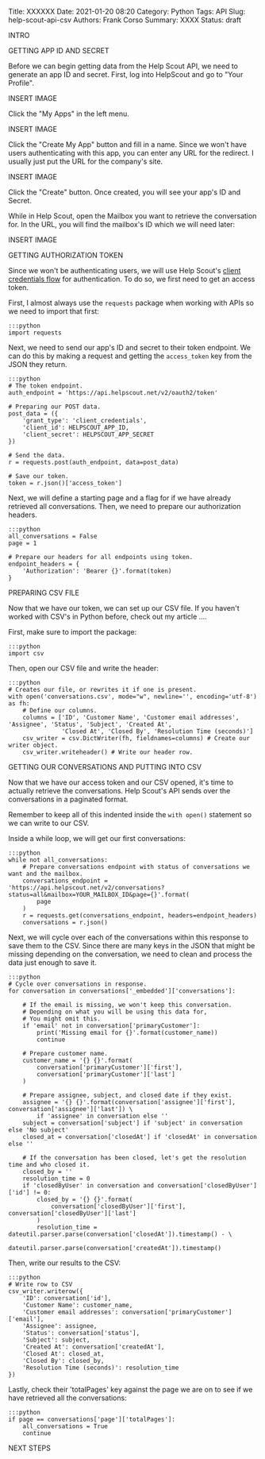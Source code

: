 Title: XXXXXX
Date: 2021-01-20 08:20
Category: Python
Tags: API
Slug: help-scout-api-csv
Authors: Frank Corso
Summary: XXXX
Status: draft

INTRO

GETTING APP ID AND SECRET

Before we can begin getting data from the Help Scout API, we need to generate an app ID and secret. First, log into HelpScout and go to "Your Profile".

INSERT IMAGE

Click the "My Apps" in the left menu.

INSERT IMAGE

Click the "Create My App" button and fill in a name. Since we won't have users authenticating with this app, you can enter any URL for the redirect. I usually just put the URL for the company's site.

INSERT IMAGE

Click the "Create" button. Once created, you will see your app's ID and Secret.

While in Help Scout, open the Mailbox you want to retrieve the conversation for. In the URL, you will find the mailbox's ID which we will need later:

INSERT IMAGE

GETTING AUTHORIZATION TOKEN

Since we won't be authenticating users, we will use Help Scout's [client credentials flow](https://developer.helpscout.com/mailbox-api/overview/authentication/#client-credentials-flow) for authentication. To do so, we first need to get an access token.

First, I almost always use the `requests` package when working with APIs so we need to import that first:

```
:::python
import requests
```

Next, we need to send our app's ID and secret to their token endpoint. We can do this by making a request and getting the `access_token` key from the JSON they return.

```
:::python
# The token endpoint.
auth_endpoint = 'https://api.helpscout.net/v2/oauth2/token'

# Preparing our POST data.
post_data = ({
    'grant_type': 'client_credentials',
    'client_id': HELPSCOUT_APP_ID,
    'client_secret': HELPSCOUT_APP_SECRET
})

# Send the data.
r = requests.post(auth_endpoint, data=post_data)

# Save our token.
token = r.json()['access_token']
```

Next, we will define a starting page and a flag for if we have already retrieved all conversations. Then, we need to prepare our authorization headers.

```
:::python
all_conversations = False
page = 1

# Prepare our headers for all endpoints using token.
endpoint_headers = {
    'Authorization': 'Bearer {}'.format(token)
}
```

PREPARING CSV FILE

Now that we have our token, we can set up our CSV file. If you haven't worked with CSV's in Python before, check out my article ....

First, make sure to import the package:

```
:::python
import csv
```

Then, open our CSV file and write the header:

```
:::python
# Creates our file, or rewrites it if one is present.
with open('conversations.csv', mode="w", newline='', encoding='utf-8') as fh:
    # Define our columns.
    columns = ['ID', 'Customer Name', 'Customer email addresses', 'Assignee', 'Status', 'Subject', 'Created At',
               'Closed At', 'Closed By', 'Resolution Time (seconds)']  
    csv_writer = csv.DictWriter(fh, fieldnames=columns) # Create our writer object.
    csv_writer.writeheader() # Write our header row.
```

GETTING OUR CONVERSATIONS AND PUTTING INTO CSV

Now that we have our access token and our CSV opened, it's time to actually retrieve the conversations. Help Scout's API sends over the conversations in a paginated format.

Remember to keep all of this indented inside the `with open()` statement so we can write to our CSV.  

Inside a while loop, we will get our first conversations:

```
:::python
while not all_conversations:
    # Prepare conversations endpoint with status of conversations we want and the mailbox.
    conversations_endpoint = 'https://api.helpscout.net/v2/conversations?status=all&mailbox=YOUR_MAILBOX_ID&page={}'.format(
        page
    )
    r = requests.get(conversations_endpoint, headers=endpoint_headers)
    conversations = r.json()
```

Next, we will cycle over each of the conversations within this response to save them to the CSV. Since there are many keys in the JSON that might be missing depending on the conversation, we need to clean and process the data just enough to save it.

```
:::python
# Cycle over conversations in response.
for conversation in conversations['_embedded']['conversations']:

    # If the email is missing, we won't keep this conversation.
    # Depending on what you will be using this data for,
    # You might omit this.
    if 'email' not in conversation['primaryCustomer']:
        print('Missing email for {}'.format(customer_name))
        continue

    # Prepare customer name.
    customer_name = '{} {}'.format(
        conversation['primaryCustomer']['first'],
        conversation['primaryCustomer']['last']
    )

    # Prepare assignee, subject, and closed date if they exist.
    assignee = '{} {}'.format(conversation['assignee']['first'], conversation['assignee']['last']) \
        if 'assignee' in conversation else ''
    subject = conversation['subject'] if 'subject' in conversation else 'No subject'
    closed_at = conversation['closedAt'] if 'closedAt' in conversation else ''

    # If the conversation has been closed, let's get the resolution time and who closed it.
    closed_by = ''
    resolution_time = 0
    if 'closedByUser' in conversation and conversation['closedByUser']['id'] != 0:
        closed_by = '{} {}'.format(
            conversation['closedByUser']['first'], conversation['closedByUser']['last']
        )
        resolution_time = dateutil.parser.parse(conversation['closedAt']).timestamp() - \
            dateutil.parser.parse(conversation['createdAt']).timestamp()
```

Then, write our results to the CSV:

```
:::python
# Write row to CSV
csv_writer.writerow({
    'ID': conversation['id'],
    'Customer Name': customer_name,
    'Customer email addresses': conversation['primaryCustomer']['email'],
    'Assignee': assignee,
    'Status': conversation['status'],
    'Subject': subject,
    'Created At': conversation['createdAt'],
    'Closed At': closed_at,
    'Closed By': closed_by,
    'Resolution Time (seconds)': resolution_time
})
```

Lastly, check their 'totalPages' key against the page we are on to see if we have retrieved all the conversations:

```
:::python
if page == conversations['page']['totalPages']:
    all_conversations = True
    continue
```

NEXT STEPS